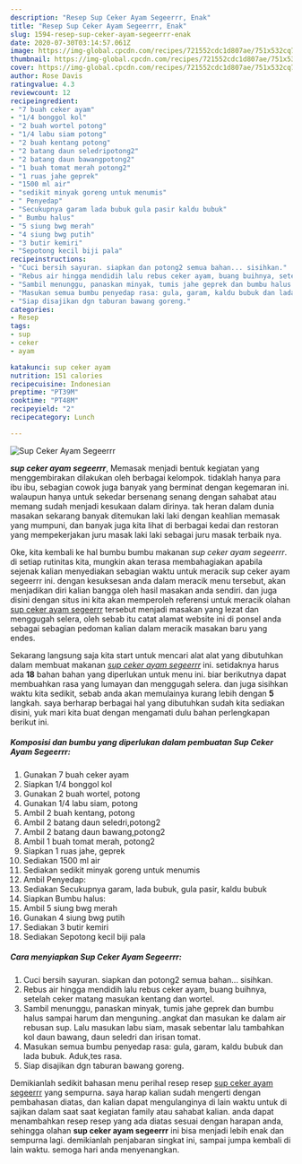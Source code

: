 ```yaml
---
description: "Resep Sup Ceker Ayam Segeerrr, Enak"
title: "Resep Sup Ceker Ayam Segeerrr, Enak"
slug: 1594-resep-sup-ceker-ayam-segeerrr-enak
date: 2020-07-30T03:14:57.061Z
image: https://img-global.cpcdn.com/recipes/721552cdc1d807ae/751x532cq70/sup-ceker-ayam-segeerrr-foto-resep-utama.jpg
thumbnail: https://img-global.cpcdn.com/recipes/721552cdc1d807ae/751x532cq70/sup-ceker-ayam-segeerrr-foto-resep-utama.jpg
cover: https://img-global.cpcdn.com/recipes/721552cdc1d807ae/751x532cq70/sup-ceker-ayam-segeerrr-foto-resep-utama.jpg
author: Rose Davis
ratingvalue: 4.3
reviewcount: 12
recipeingredient:
- "7 buah ceker ayam"
- "1/4 bonggol kol"
- "2 buah wortel potong"
- "1/4 labu siam potong"
- "2 buah kentang potong"
- "2 batang daun seledripotong2"
- "2 batang daun bawangpotong2"
- "1 buah tomat merah potong2"
- "1 ruas jahe geprek"
- "1500 ml air"
- "sedikit minyak goreng untuk menumis"
- " Penyedap"
- "Secukupnya garam lada bubuk gula pasir kaldu bubuk"
- " Bumbu halus"
- "5 siung bwg merah"
- "4 siung bwg putih"
- "3 butir kemiri"
- "Sepotong kecil biji pala"
recipeinstructions:
- "Cuci bersih sayuran. siapkan dan potong2 semua bahan... sisihkan."
- "Rebus air hingga mendidih lalu rebus ceker ayam, buang buihnya, setelah ceker matang masukan kentang dan wortel."
- "Sambil menunggu, panaskan minyak, tumis jahe geprek dan bumbu halus sampai harum dan menguning..angkat dan masukan ke dalam air rebusan sup. Lalu masukan labu siam, masak sebentar lalu tambahkan kol daun bawang, daun seledri dan irisan tomat."
- "Masukan semua bumbu penyedap rasa: gula, garam, kaldu bubuk dan lada bubuk. Aduk,tes rasa."
- "Siap disajikan dgn taburan bawang goreng."
categories:
- Resep
tags:
- sup
- ceker
- ayam

katakunci: sup ceker ayam 
nutrition: 151 calories
recipecuisine: Indonesian
preptime: "PT39M"
cooktime: "PT48M"
recipeyield: "2"
recipecategory: Lunch

---
```



![Sup Ceker Ayam Segeerrr](https://img-global.cpcdn.com/recipes/721552cdc1d807ae/751x532cq70/sup-ceker-ayam-segeerrr-foto-resep-utama.jpg)

<b><i>sup ceker ayam segeerrr</i></b>, Memasak menjadi bentuk kegiatan yang menggembirakan dilakukan oleh berbagai kelompok. tidaklah hanya para ibu ibu, sebagian cowok juga banyak yang berminat dengan kegemaran ini. walaupun hanya untuk sekedar bersenang senang dengan sahabat atau memang sudah menjadi kesukaan dalam dirinya. tak heran dalam dunia masakan sekarang banyak ditemukan laki laki dengan keahlian memasak yang mumpuni, dan banyak juga kita lihat di berbagai kedai dan restoran yang mempekerjakan juru masak laki laki sebagai juru masak terbaik nya.



Oke, kita kembali ke hal bumbu bumbu makanan <i>sup ceker ayam segeerrr</i>. di setiap rutinitas kita, mungkin akan terasa membahagiakan apabila sejenak kalian menyediakan sebagian waktu untuk meracik sup ceker ayam segeerrr ini. dengan kesuksesan anda dalam meracik menu tersebut, akan menjadikan diri kalian bangga oleh hasil masakan anda sendiri. dan juga disini dengan situs ini kita akan memperoleh referensi untuk meracik olahan <u>sup ceker ayam segeerrr</u> tersebut menjadi masakan yang lezat dan menggugah selera, oleh sebab itu catat alamat website ini di ponsel anda sebagai sebagian pedoman kalian dalam meracik masakan baru yang endes.


Sekarang langsung saja kita start untuk mencari alat alat yang dibutuhkan dalam membuat makanan <u><i>sup ceker ayam segeerrr</i></u> ini. setidaknya harus ada <b>18</b> bahan bahan yang diperlukan untuk menu ini. biar berikutnya dapat membuahkan rasa yang lumayan dan menggugah selera. dan juga sisihkan waktu kita sedikit, sebab anda akan memulainya kurang lebih dengan <b>5</b> langkah. saya berharap berbagai hal yang dibutuhkan sudah kita sediakan disini, yuk mari kita buat dengan mengamati dulu bahan perlengkapan berikut ini.

<!--inarticleads1-->

##### Komposisi dan bumbu yang diperlukan dalam pembuatan Sup Ceker Ayam Segeerrr:

1. Gunakan 7 buah ceker ayam
1. Siapkan 1/4 bonggol kol
1. Gunakan 2 buah wortel, potong
1. Gunakan 1/4 labu siam, potong
1. Ambil 2 buah kentang, potong
1. Ambil 2 batang daun seledri,potong2
1. Ambil 2 batang daun bawang,potong2
1. Ambil 1 buah tomat merah, potong2
1. Siapkan 1 ruas jahe, geprek
1. Sediakan 1500 ml air
1. Sediakan sedikit minyak goreng untuk menumis
1. Ambil  Penyedap:
1. Sediakan Secukupnya garam, lada bubuk, gula pasir, kaldu bubuk
1. Siapkan  Bumbu halus:
1. Ambil 5 siung bwg merah
1. Gunakan 4 siung bwg putih
1. Sediakan 3 butir kemiri
1. Sediakan Sepotong kecil biji pala




<!--inarticleads2-->

##### Cara menyiapkan Sup Ceker Ayam Segeerrr:

1. Cuci bersih sayuran. siapkan dan potong2 semua bahan... sisihkan.
1. Rebus air hingga mendidih lalu rebus ceker ayam, buang buihnya, setelah ceker matang masukan kentang dan wortel.
1. Sambil menunggu, panaskan minyak, tumis jahe geprek dan bumbu halus sampai harum dan menguning..angkat dan masukan ke dalam air rebusan sup. Lalu masukan labu siam, masak sebentar lalu tambahkan kol daun bawang, daun seledri dan irisan tomat.
1. Masukan semua bumbu penyedap rasa: gula, garam, kaldu bubuk dan lada bubuk. Aduk,tes rasa.
1. Siap disajikan dgn taburan bawang goreng.




Demikianlah sedikit bahasan menu perihal resep resep <u>sup ceker ayam segeerrr</u> yang sempurna. saya harap kalian sudah mengerti dengan pembahasan diatas, dan kalian dapat mengulanginya di lain waktu untuk di sajikan dalam saat saat kegiatan family atau sahabat kalian. anda dapat menambahkan resep resep yang ada diatas sesuai dengan harapan anda, sehingga olahan <b>sup ceker ayam segeerrr</b> ini bisa menjadi lebih enak dan sempurna lagi. demikianlah penjabaran singkat ini, sampai jumpa kembali di lain waktu. semoga hari anda menyenangkan.
